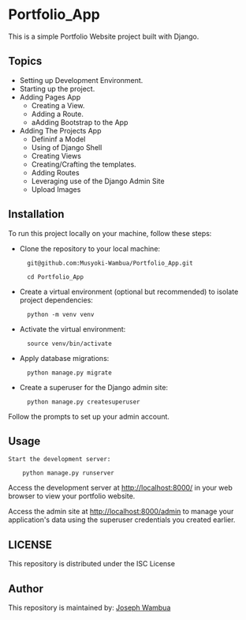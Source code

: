 # Portfolio_App

This is a simple Portfolio Website project built with Django.

## Topics

- Setting up Development Environment.
- Starting up the project.
- Adding Pages App
  - Creating a View.
  - Adding a Route.
  - aAdding Bootstrap to the App
- Adding The Projects App
  - Defininf a Model
  - Using of Django Shell
  - Creating Views
  - Creating/Crafting the templates.
  - Adding Routes
  - Leveraging use of the Django Admin Site
  - Upload Images

## Installation

To run this project locally on your machine, follow these steps:

- Clone the repository to your local machine:

        git@github.com:Musyoki-Wambua/Portfolio_App.git

        cd Portfolio_App

- Create a virtual environment (optional but recommended) to isolate project dependencies:

        python -m venv venv

- Activate the virtual environment:

        source venv/bin/activate

- Apply database migrations:

        python manage.py migrate

- Create a superuser for the Django admin site:

        python manage.py createsuperuser

Follow the prompts to set up your admin account.

## Usage

    Start the development server:

        python manage.py runserver

Access the development server at [http://localhost:8000/](http://localhost:8000/) in your web browser to view your portfolio website.

Access the admin site at [http://localhost:8000/admin](http://localhost:8000/admin) to manage your application's data using the superuser credentials you created earlier.

## LICENSE

This repository is distributed under the ISC License

## Author

This repository is maintained by: [Joseph Wambua](https://github.com/Musyoki-Wambua)
